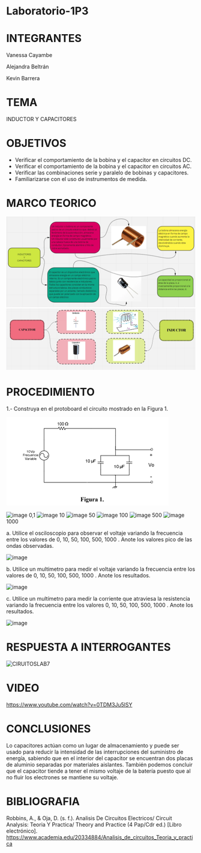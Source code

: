 # Laboratorio-1P3
# INTEGRANTES
Vanessa Cayambe

Alejandra Beltrán

Kevin Barrera
# TEMA
INDUCTOR Y CAPACITORES
# OBJETIVOS
- Verificar el comportamiento de la bobina y el capacitor en circuitos DC.
- Verificar el comportamiento de la bobina y el capacitor en circuitos AC.
- Verificar las combinaciones serie y paralelo de bobinas y capacitores.
- Familiarizarse con el uso de instrumentos de medida.
# MARCO TEORICO
![](https://github.com/Kevinsan21/Laboratorio-1P3/blob/main/inductoresycapacitores.PNG)
![](https://github.com/Kevinsan21/Laboratorio-1P3/blob/main/inductor.PNG)
# PROCEDIMIENTO
1.- Construya en el protoboard el circuito mostrado en la Figura 1.

![](https://github.com/Kevinsan21/Laboratorio-1P3/blob/main/figura1.PNG)

![image](https://user-images.githubusercontent.com/84421020/131543439-04b25d1b-413f-4d79-bfae-2cebc557651f.png)
0,1
![image](https://user-images.githubusercontent.com/84421020/131543490-f41bbae3-6984-4a0b-97ea-511388922b47.png)
10
![image](https://user-images.githubusercontent.com/84421020/131543527-c6eb643c-8fdb-4552-994b-a4af9a5e72bf.png)
50
![image](https://user-images.githubusercontent.com/84421020/131543568-4cc08d46-41f0-4773-b271-94904bab5ce9.png)
100
![image](https://user-images.githubusercontent.com/84421020/131543596-94ca44e5-863c-4480-b243-03a8b1590cdf.png)
500
![image](https://user-images.githubusercontent.com/84421020/131543619-cb36c792-adae-4dbd-99ab-4953f72f89cb.png)
1000


a. Utilice el osciloscopio para observar el voltaje  variando la frecuencia entre los
valores de 0, 10, 50, 100, 500, 1000 . Anote los valores pico de las ondas observadas.

![image](https://user-images.githubusercontent.com/84421020/131543264-c5264369-04b3-470c-accd-72bd9446c140.png)

b. Utilice un multímetro para medir el voltaje  variando la frecuencia entre los valores
de 0, 10, 50, 100, 500, 1000 . Anote los resultados.

![image](https://user-images.githubusercontent.com/84421020/131543303-b2b6826c-bde5-4233-ad2a-518ce392497d.png)

c. Utilice un multímetro para medir la corriente que atraviesa la resistencia variando la
frecuencia entre los valores 0, 10, 50, 100, 500, 1000 . Anote los resultados.

![image](https://user-images.githubusercontent.com/84421020/131543368-2231da29-c607-40d6-bc1c-d5456f877639.png)

# RESPUESTA A INTERROGANTES
![CIRUITOSLAB7](https://user-images.githubusercontent.com/84421370/131540727-e4ab0476-eb73-4494-852c-f0c6fce837ee.jpg)

# VIDEO 
https://www.youtube.com/watch?v=0TDM3Ju5lSY
# CONCLUSIONES
Lo capacitores actúan como un lugar de almacenamiento y puede ser usado para reducir la intensidad de las interrupciones del suministro de energía, sabiendo que en el interior del capacitor se encuentran dos placas de aluminio separadas por materiales aislantes. También podemos concluir que el capacitor tiende a tener el mismo voltaje de la batería puesto que al no fluir los electrones se mantiene su voltaje.
# BIBLIOGRAFIA
Robbins, A., & Oja, D. (s. f.). Analisis De Circuitos Electricos/ Circuit Analysis: Teoria Y Practica/ Theory and Practice (4 Pap/Cdr ed.) [Libro electrónico]. https://www.academia.edu/20334884/Analisis_de_circuitos_Teoria_y_practica
